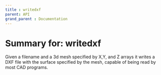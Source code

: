 ```yaml
---
title : writedxf
parent: API
grand_parent : Documentation
---
```

# Summary for: **writedxf**


Given a filename and a 3d mesh specified by X,Y, and Z
arrays it writes a DXF file with the surface specified
by the mesh, capable of being read by most CAD programs.

